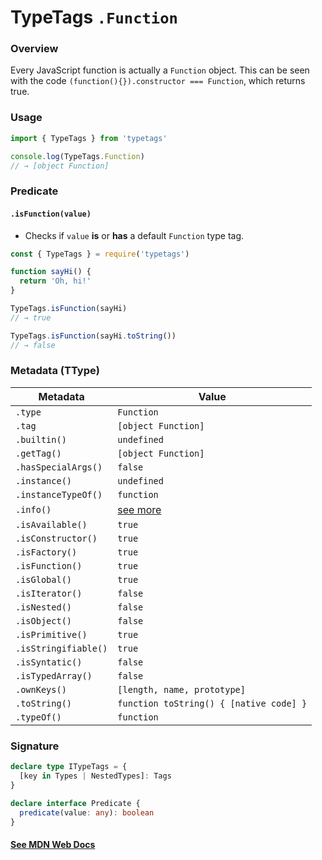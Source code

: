 # TypeTags `.Function`

### Overview

Every JavaScript function is actually a `Function` object. This can be seen with the code `(function(){}).constructor === Function`, which returns true.

### Usage

```js
import { TypeTags } from 'typetags'

console.log(TypeTags.Function)
// → [object Function]
```

### Predicate

#### `.isFunction(value)`

- Checks if `value` **is** or **has** a default `Function` type tag.

```js
const { TypeTags } = require('typetags')

function sayHi() {
  return 'Oh, hi!'
}

TypeTags.isFunction(sayHi)
// → true

TypeTags.isFunction(sayHi.toString())
// → false
```

### Metadata (TType)

| Metadata             | Value                                   |
| -------------------- | --------------------------------------- |
| `.type`              | `Function`                              |
| `.tag`               | `[object Function]`                     |
| `.builtin()`         | `undefined`                             |
| `.getTag()`          | `[object Function]`                     |
| `.hasSpecialArgs()`  | `false`                                 |
| `.instance()`        | `undefined`                             |
| `.instanceTypeOf()`  | `function`                              |
| `.info()`            | [see more]()                            |
| `.isAvailable()`     | `true`                                  |
| `.isConstructor()`   | `true`                                  |
| `.isFactory()`       | `true`                                  |
| `.isFunction()`      | `true`                                  |
| `.isGlobal()`        | `true`                                  |
| `.isIterator()`      | `false`                                 |
| `.isNested()`        | `false`                                 |
| `.isObject()`        | `false`                                 |
| `.isPrimitive()`     | `true`                                  |
| `.isStringifiable()` | `true`                                  |
| `.isSyntatic()`      | `false`                                 |
| `.isTypedArray()`    | `false`                                 |
| `.ownKeys()`         | `[length, name, prototype]`             |
| `.toString()`        | `function toString() { [native code] }` |
| `.typeOf()`          | `function`                              |

### Signature

```ts
declare type ITypeTags = {
  [key in Types | NestedTypes]: Tags
}

declare interface Predicate {
  predicate(value: any): boolean
}
```

#### [See MDN Web Docs](https://developer.mozilla.org/en-US/docs/Web/JavaScript/Reference/Global_Objects/Function)
